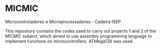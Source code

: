 # MICMIC
Microcontroladores e Microprocessadores - Cadeira ISEP

This repository contains the codes used to carry out projects 1 and 2 of the MICMIC subject, which aimed to use assembly programming language to implement functions on microcontrollers.
ATMega128 was used.
